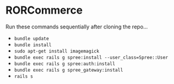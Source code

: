 # RORCommerce

Run these commands sequentially after cloning the repo...

* `bundle update`
* `bundle install`
* `sudo apt-get install imagemagick`
* `bundle exec rails g spree:install --user_class=Spree::User`
* `bundle exec rails g spree:auth:install`
* `bundle exec rails g spree_gateway:install`
* `rails s`
